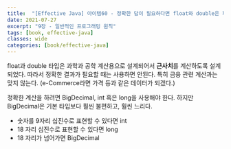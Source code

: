 ```yaml
---
title:  "[Effective Java] 아이템60 - 정확한 답이 필요하다면 float와 double은 피하라"
date: 2021-07-27
excerpt: "9장 - 일반적인 프로그래밍 원칙"
tags: [book, effective-java]
classes: wide
categories: [book/effective-java]
---
```


float과 double 타입은 과학과 공학 계산용으로 설계되어서 **근사치**를 계산하도록 설계되었다. 따라서 정확한 결과가 필요할 때는 사용하면 안된다. 특히 금융 관련 계산과는 맞지 않는다. (e-Commerce라면 가격 등과 같은 데이터가 되겠다.)

정확한 계산을 하려면 BigDecimal, int 혹은 long을 사용해야 한다. 하지만 BigDecimal은 기본 타입보다 훨씬 불편하고, 훨씬 느리다.

- 숫자를 9자리 십진수로 표현할 수 있다면 int
- 18 자리 십진수로 표현할 수 있다면 long
- 18 자리가 넘어가면 BigDecimal
